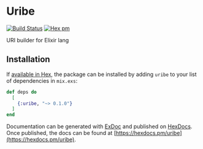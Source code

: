 # Uribe

[![Build Status](https://travis-ci.com/IlyaOsotov/uribe.svg?branch=master)](https://travis-ci.com/IlyaOsotov/uribe) [![Hex pm](http://img.shields.io/hexpm/v/uribe.svg?style=flat)](https://hex.pm/packages/uribe)


URI builder for Elixir lang

## Installation

If [available in Hex](https://hex.pm/docs/publish), the package can be installed
by adding `uribe` to your list of dependencies in `mix.exs`:

```elixir
def deps do
  [
    {:uribe, "~> 0.1.0"}
  ]
end
```

Documentation can be generated with [ExDoc](https://github.com/elixir-lang/ex_doc)
and published on [HexDocs](https://hexdocs.pm). Once published, the docs can
be found at [https://hexdocs.pm/uribe](https://hexdocs.pm/uribe).

